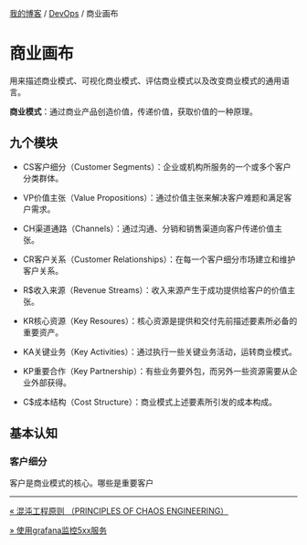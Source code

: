 [我的博客](../_index.md) / [DevOps](_index.md) / 商业画布

# 商业画布

用来描述商业模式、可视化商业模式、评估商业模式以及改变商业模式的通用语言。

**商业模式**：通过商业产品创造价值，传递价值，获取价值的一种原理。

## 九个模块

- CS客户细分（Customer Segments）：企业或机构所服务的一个或多个客户分类群体。

- VP价值主张（Value Propositions）：通过价值主张来解决客户难题和满足客户需求。
- CH渠道通路（Channels）：通过沟通、分销和销售渠道向客户传递价值主张。
- CR客户关系（Customer Relationships）：在每一个客户细分市场建立和维护客户关系。
- R$收入来源（Revenue Streams）：收入来源产生于成功提供给客户的价值主张。
- KR核心资源（Key Resoures）：核心资源是提供和交付先前描述要素所必备的重要资产。
- KA关键业务（Key Activities）：通过执行一些关键业务活动，运转商业模式。
- KP重要合作（Key Partnership）：有些业务要外包，而另外一些资源需要从企业外部获得。
- C$成本结构（Cost Structure）：商业模式上述要素所引发的成本构成。

## 基本认知

### 客户细分

客户是商业模式的核心。哪些是重要客户

---
[« 混沌工程原则 （PRINCIPLES OF CHAOS ENGINEERING）](chaos-engineering.md)

[» 使用grafana监控5xx服务](grafana-monite-service-with-5xx.md)
